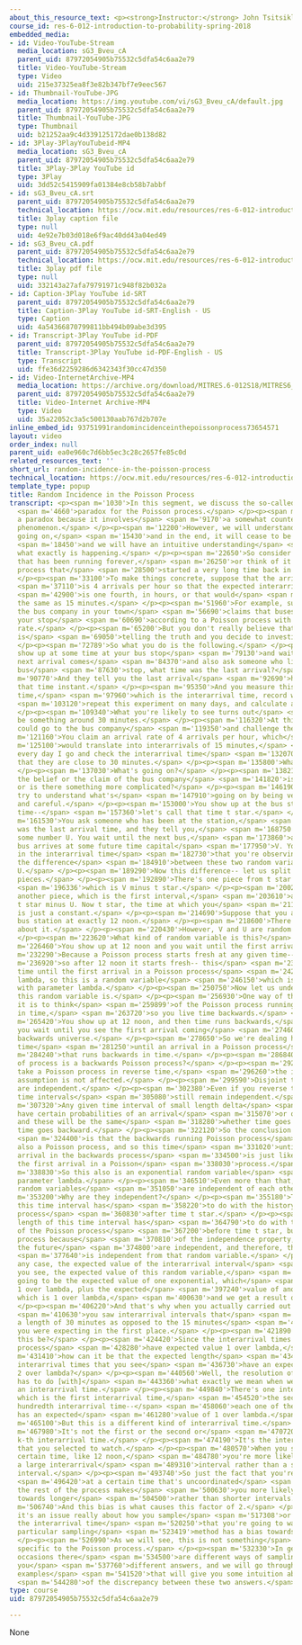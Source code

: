 ```yaml
---
about_this_resource_text: <p><strong>Instructor:</strong> John Tsitsiklis</p>
course_id: res-6-012-introduction-to-probability-spring-2018
embedded_media:
- id: Video-YouTube-Stream
  media_location: sG3_Bveu_cA
  parent_uid: 87972054905b75532c5dfa54c6aa2e79
  title: Video-YouTube-Stream
  type: Video
  uid: 215e37325ea8f3e82b347bf7e9eec567
- id: Thumbnail-YouTube-JPG
  media_location: https://img.youtube.com/vi/sG3_Bveu_cA/default.jpg
  parent_uid: 87972054905b75532c5dfa54c6aa2e79
  title: Thumbnail-YouTube-JPG
  type: Thumbnail
  uid: b21252aa9c4d339125172dae0b138d82
- id: 3Play-3PlayYouTubeid-MP4
  media_location: sG3_Bveu_cA
  parent_uid: 87972054905b75532c5dfa54c6aa2e79
  title: 3Play-3Play YouTube id
  type: 3Play
  uid: 3dd52c5415909fa01384e8cb58b7abbf
- id: sG3_Bveu_cA.srt
  parent_uid: 87972054905b75532c5dfa54c6aa2e79
  technical_location: https://ocw.mit.edu/resources/res-6-012-introduction-to-probability-spring-2018/part-iii-random-processes/random-incidence-in-the-poisson-process/sG3_Bveu_cA.srt
  title: 3play caption file
  type: null
  uid: 4e92e7b03d018e6f9ac40dd43a04ed49
- id: sG3_Bveu_cA.pdf
  parent_uid: 87972054905b75532c5dfa54c6aa2e79
  technical_location: https://ocw.mit.edu/resources/res-6-012-introduction-to-probability-spring-2018/part-iii-random-processes/random-incidence-in-the-poisson-process/sG3_Bveu_cA.pdf
  title: 3play pdf file
  type: null
  uid: 332143a27afa79791971c948f82b032a
- id: Caption-3Play YouTube id-SRT
  parent_uid: 87972054905b75532c5dfa54c6aa2e79
  title: Caption-3Play YouTube id-SRT-English - US
  type: Caption
  uid: 4a54366870799811bb494b09abe3d395
- id: Transcript-3Play YouTube id-PDF
  parent_uid: 87972054905b75532c5dfa54c6aa2e79
  title: Transcript-3Play YouTube id-PDF-English - US
  type: Transcript
  uid: ffe36d2259286d6342343f30cc47d350
- id: Video-InternetArchive-MP4
  media_location: https://archive.org/download/MITRES.6-012S18/MITRES6_012S18_L23-07_300k.mp4
  parent_uid: 87972054905b75532c5dfa54c6aa2e79
  title: Video-Internet Archive-MP4
  type: Video
  uid: 35a22052c3a5c500130aab767d2b707e
inline_embed_id: 93751991randomincidenceinthepoissonprocess73654571
layout: video
order_index: null
parent_uid: ea0e960c7d6bb5ec3c28c2657fe85c0d
related_resources_text: ''
short_url: random-incidence-in-the-poisson-process
technical_location: https://ocw.mit.edu/resources/res-6-012-introduction-to-probability-spring-2018/part-iii-random-processes/random-incidence-in-the-poisson-process
template_type: popup
title: Random Incidence in the Poisson Process
transcript: <p><span m='1030'>In this segment, we discuss the so-called "random incidence"</span>
  <span m='4660'>paradox for the Poisson process.</span> </p><p><span m='7220'>It's
  a paradox because it involves</span> <span m='9170'>a somewhat counterintuitive
  phenomenon.</span> </p><p><span m='12200'>However, we will understand exactly what's
  going on,</span> <span m='15430'>and in the end, it will cease to be a paradox</span>
  <span m='18450'>and we will have an intuitive understanding</span> <span m='20700'>of
  what exactly is happening.</span> </p><p><span m='22650'>So consider a Poisson process
  that has been running forever,</span> <span m='26250'>or think of it as a Poisson
  process that</span> <span m='28500'>started a very long time back in the past.</span>
  </p><p><span m='33100'>To make things concrete, suppose that the arrival rate</span>
  <span m='37110'>is 4 arrivals per hour so that the expected interarrival time</span>
  <span m='42900'>is one fourth, in hours, or that would</span> <span m='47690'>be
  the same as 15 minutes.</span> </p><p><span m='51960'>For example, suppose that
  the bus company in your town</span> <span m='56690'>claims that buses arrive to
  your stop</span> <span m='60690'>according to a Poisson process with this particular
  rate.</span> </p><p><span m='65200'>But you don't really believe that your bus company
  is</span> <span m='69050'>telling the truth and you decide to investigate.</span>
  </p><p><span m='72789'>So what you do is the following.</span> </p><p><span m='75130'>You
  show up at some time at your bus stop</span> <span m='79130'>and wait until the
  next arrival comes</span> <span m='84370'>and also ask someone who lives near the
  bus</span> <span m='87630'>stop, what time was the last arrival?</span> </p><p><span
  m='90770'>And they tell you the last arrival</span> <span m='92690'>happened at
  that time instant.</span> </p><p><span m='95350'>And you measure this amount of
  time,</span> <span m='97960'>which is the interarrival time, record what it is,</span>
  <span m='103120'>repeat this experiment on many days, and calculate an average.</span>
  </p><p><span m='109340'>What you're likely to see turns out</span> <span m='111880'>to
  be something around 30 minutes.</span> </p><p><span m='116320'>At this point, you
  could go to the bus company</span> <span m='119350'>and challenge them.</span> </p><p><span
  m='121160'>You claim an arrival rate of 4 arrivals per hour, which</span> <span
  m='125100'>would translate into interarrivals of 15 minutes,</span> <span m='128310'>but
  every day I go and check the interarrival time</span> <span m='132070'>and I find
  that they are close to 30 minutes.</span> </p><p><span m='135800'>What's the explanation?</span>
  </p><p><span m='137030'>What's going on?</span> </p><p><span m='138210'>Is it that
  the belief or the claim of the bus company</span> <span m='141820'>is incorrect,
  or is there something more complicated?</span> </p><p><span m='146190'>So let us
  try to understand what's</span> <span m='147910'>going on by being very precise
  and careful.</span> </p><p><span m='153000'>You show up at the bus station at some
  time--</span> <span m='157360'>let's call that time t star.</span> </p><p><span
  m='161530'>You ask someone who has been at the station,</span> <span m='165110'>when
  was the last arrival time, and they tell you,</span> <span m='168750'>and it is
  some number U. You wait until the next bus,</span> <span m='173860'>and the next
  bus arrives at some future time capital</span> <span m='177950'>V. You are interested
  in the interarrival time</span> <span m='182730'>that you're observing, which is
  the difference</span> <span m='184910'>between these two random variables V minus
  U.</span> </p><p><span m='189290'>Now this difference-- let us split it into two
  pieces.</span> </p><p><span m='192890'>There's one piece from t star until V,</span>
  <span m='196336'>which is V minus t star.</span> </p><p><span m='200270'>And there's
  another piece, which is the first interval,</span> <span m='203610'>and this is
  t star minus U. Now t star, the time at which you</span> <span m='211930'>arrive,
  is just a constant.</span> </p><p><span m='214690'>Suppose that you arrive at the
  bus station at exactly 12 noon.</span> </p><p><span m='218600'>There's nothing random
  about it.</span> </p><p><span m='220430'>However, V and U are random variables.</span>
  </p><p><span m='223620'>What kind of random variable is this?</span> </p><p><span
  m='226460'>You show up at 12 noon and you wait until the first arrival.</span> </p><p><span
  m='232290'>Because a Poisson process starts fresh at any given time--</span> <span
  m='236920'>so after 12 noon it starts fresh-- this</span> <span m='239680'>is the
  time until the first arrival in a Poisson process</span> <span m='242940'>with rate
  lambda, so this is a random variable</span> <span m='246150'>which is exponential
  with parameter lambda.</span> </p><p><span m='250750'>Now let us understand what
  this random variable is.</span> </p><p><span m='256930'>One way of thinking about
  it is to think</span> <span m='259899'>of the Poisson process running backwards
  in time,</span> <span m='263720'>so you live time backwards.</span> </p><p><span
  m='265420'>You show up at 12 noon, and then time runs backwards,</span> <span m='269910'>and
  you wait until you see the first arrival coming</span> <span m='274600'>in this
  backwards universe.</span> </p><p><span m='278650'>So we're dealing here with the
  time</span> <span m='281250'>until an arrival in a Poisson process</span> <span
  m='284240'>that runs backwards in time.</span> </p><p><span m='286840'>What kind
  of process is a backwards Poisson process?</span> </p><p><span m='292960'>If you
  take a Poisson process in reverse time,</span> <span m='296260'>the independence
  assumption is not affected.</span> </p><p><span m='299590'>Disjoint time intervals
  are independent.</span> </p><p><span m='302380'>Even if you reverse time, disjoints
  time intervals</span> <span m='305080'>still remain independent.</span> </p><p><span
  m='307320'>Any given time interval of small length delta</span> <span m='311130'>will
  have certain probabilities of an arrival</span> <span m='315070'>or of two arrivals,
  and these will be the same</span> <span m='318280'>whether time goes forward or
  time goes backward.</span> </p><p><span m='322120'>So the conclusion from this discussion</span>
  <span m='324400'>is that the backwards running Poisson process</span> <span m='326940'>is
  also a Poisson process, and so this time</span> <span m='331020'>until the first
  arrival in the backwards process</span> <span m='334500'>is just like the time until
  the first arrival in a Poisson</span> <span m='338030'>process.</span> </p><p><span
  m='338830'>So this also is an exponential random variable</span> <span m='342870'>with
  parameter lambda.</span> </p><p><span m='346510'>Even more than that, these two
  random variables</span> <span m='351050'>are independent of each other.</span> </p><p><span
  m='353200'>Why are they independent?</span> </p><p><span m='355180'>The length of
  this time interval has</span> <span m='358220'>to do with the history of the Poisson
  process</span> <span m='360830'>after time t star.</span> </p><p><span m='362990'>The
  length of this time interval has</span> <span m='364790'>to do with the history
  of the Poisson process</span> <span m='367200'>before time t star, but in the Poisson
  process because</span> <span m='370810'>of the independence property, the past and
  the future</span> <span m='374800'>are independent, and therefore, this random variable</span>
  <span m='377640'>is independent from that random variable.</span> </p><p><span m='381580'>In
  any case, the expected value of the interarrival interval</span> <span m='387120'>that
  you see, the expected value of this random variable,</span> <span m='390300'>is
  going to be the expected value of one exponential, which</span> <span m='394510'>is
  1 over lambda, plus the expected</span> <span m='397240'>value of another exponential,
  which is 1 over lambda,</span> <span m='400630'>and we get a result of 2 over lambda.</span>
  </p><p><span m='406220'>And that's why when you actually carried out the experiment,</span>
  <span m='410630'>you saw interarrival intervals that</span> <span m='413850'>had
  a length of 30 minutes as opposed to the 15 minutes</span> <span m='418390'>that
  you were expecting in the first place.</span> </p><p><span m='421890'>Now how can
  this be?</span> </p><p><span m='424420'>Since the interarrival times in a Poisson
  process</span> <span m='428280'>have expected value 1 over lambda,</span> <span
  m='431410'>how can it be that the expected length</span> <span m='434160'>of the
  interarrival times that you see</span> <span m='436730'>have an expected value of
  2 over lambda?</span> </p><p><span m='440560'>Well, the resolution of this paradox
  has to do [with]</span> <span m='443360'>what exactly we mean when we use the words
  an interarrival time.</span> </p><p><span m='449840'>There's one interpretation
  which is the first interarrival time,</span> <span m='454520'>the second one, the
  hundredth interarrival time--</span> <span m='458060'>each one of these actually
  has an expected</span> <span m='461280'>value of 1 over lambda.</span> </p><p><span
  m='465100'>But this is a different kind of interarrival time.</span> </p><p><span
  m='467980'>It's not the first or the second or</span> <span m='470720'>some specific
  k-th interarrival time.</span> </p><p><span m='474190'>It's the interarrival time
  that you selected to watch.</span> </p><p><span m='480570'>When you show up at a
  certain time, like 12 noon,</span> <span m='484780'>you're more likely to fall inside
  a large interarrival</span> <span m='489310'>interval rather than a smaller interarrival
  interval.</span> </p><p><span m='493740'>So just the fact that you're showing up</span>
  <span m='496420'>at a certain time that's uncoordinated</span> <span m='498640'>with
  the rest of the process makes</span> <span m='500630'>you more likely to be biased
  towards longer</span> <span m='504500'>rather than shorter intervals.</span> </p><p><span
  m='506740'>And this bias is what causes this factor of 2.</span> </p><p><span m='514030'>So
  it's an issue really about how you sample</span> <span m='517308'>or how you choose
  the interarrival time</span> <span m='520250'>that you're going to watch, and this
  particular sampling</span> <span m='523419'>method has a bias towards longer intervals.</span>
  </p><p><span m='526990'>As we will see, this is not something</span> <span m='529420'>that's
  specific to the Poisson process.</span> </p><p><span m='532330'>In general, in many
  occasions there</span> <span m='534500'>are different ways of sampling which give
  you</span> <span m='537760'>different answers, and we will go through a number of
  examples</span> <span m='541520'>that will give you some intuition about the source</span>
  <span m='544280'>of the discrepancy between these two answers.</span> </p><p></p>
type: course
uid: 87972054905b75532c5dfa54c6aa2e79

---
```

None